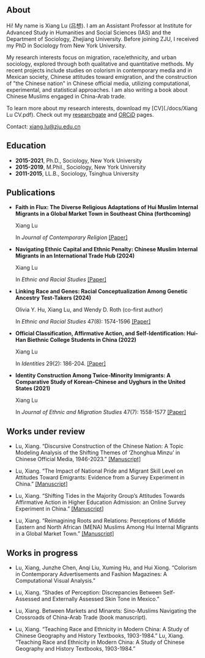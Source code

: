## About
Hi! My name is Xiang Lu (吕想). I am an Assistant Professor at Institute for Advanced Study in Humanities and Social Sciences (IAS) and the Department of Sociology, Zhejiang University. Before joining ZJU, I received my PhD in Sociology from New York University.

My research interests focus on migration, race/ethnicity, and urban sociology, explored through both qualitative and quantitative methods. My recent projects include studies on colorism in contemporary media and in Mexican society, Chinese attitudes toward emigration, and the construction of "the Chinese nation" in Chinese official media, utilizing computational, experimental, and statistical approaches. I am also writing a book about Chinese Muslims engaged in China-Arab trade.

To learn more about my research interests, download my [CV](./docs/Xiang Lu CV.pdf).
Check out my [researchgate](https://www.researchgate.net/profile/Xiang-Lu-35) and [ORCiD](https://orcid.org/0000-0003-4781-1997) pages.

Contact: xiang.lu@zju.edu.cn


## Education

- **2015-2021**, Ph.D., Sociology, New York University
- **2015-2019**, M.Phil., Sociology, New York University
- **2011-2015**, LL.B., Sociology, Tsinghua University

## Publications
  
- **Faith in Flux: The Diverse Religious Adaptations of Hui Muslim Internal Migrants in a Global Market Town in Southeast China (forthcoming)**

  Xiang Lu

  In *Journal of Contemporary Religion* [[Paper]](https://www.researchgate.net/publication/377209037_Faith_in_Flux_The_Diverse_Religious_Adaptations_of_Hui_Muslim_Internal_Migrants_in_a_Global_Market_Town_in_Southeast_China)

- **Navigating Ethnic Capital and Ethnic Penalty: Chinese Muslim Internal Migrants in an International Trade Hub (2024)**

  Xiang Lu

  In *Ethnic and Racial Studies* [[Paper]](https://www.tandfonline.com/doi/abs/10.1080/01419870.2024.2388688)

- **Linking Race and Genes: Racial Conceptualization Among Genetic Ancestry Test-Takers (2024)**

  Olivia Y. Hu, Xiang Lu, and Wendy D. Roth (co-first author)

  In *Ethnic and Racial Studies* 47(8): 1574-1596 [[Paper]](https://doi.org/10.1080/01419870.2023.2224871)

- **Official Classification, Affirmative Action, and Self-Identification: Hui-Han Biethnic College Students in China (2022)**

  Xiang Lu
  
  In *Identities* 29(2): 186-204. [[Paper]](https://www.tandfonline.com/doi/abs/10.1080/1070289X.2020.1757249) 

- **Identity Construction Among Twice-Minority Immigrants: A Comparative Study of Korean-Chinese and Uyghurs in the United States (2021)**

  Xiang Lu

  In *Journal of Ethnic and Migration Studies* 47(7): 1558-1577  [[Paper]](https://www.tandfonline.com/doi/abs/10.1080/1369183X.2019.1577725) 

## Works under review
  
- Lu, Xiang. “Discursive Construction of the Chinese Nation: A Topic Modeling Analysis of the Shifting Themes of ‘Zhonghua Minzu’ in Chinese Official Media, 1946-2023.” [[Manuscript]](https://osf.io/4q8nr/?view_only=70bc362d821f44129b7de749648f7dab)

- Lu, Xiang. “The Impact of National Pride and Migrant Skill Level on Attitudes Toward Emigrants: Evidence from a Survey Experiment in China.” [[Manuscript]](https://osf.io/ag3un/?view_only=0f6c9c0304d94ebaa180786af8c47299)

- Lu, Xiang. “Shifting Tides in the Majority Group’s Attitudes Towards Affirmative Action in Higher Education Admission: an Online Survey Experiment in China.” [[Manuscript]](https://osf.io/mzhxn/?view_only=757b87a0b8794adea52d23a7a4494395)

- Lu, Xiang. “Reimagining Roots and Relations: Perceptions of Middle Eastern and North African (MENA) Muslims Among Hui Internal Migrants in a Global Market Town.” [[Manuscript]](https://osf.io/uysc8/?view_only=209636e84a26404c9a2b42a374433ec6)
  
## Works in progress

- Lu, Xiang, Junzhe Chen, Anqi Liu, Xuming Hu, and Hui Xiong. “Colorism in Contemporary Advertisements and Fashion Magazines: A Computational Visual Analysis.”
  
- Lu, Xiang. “Shades of Perception: Discrepancies Between Self-Assessed and Externally Assessed Skin Tone in Mexico.”

- Lu, Xiang. Between Markets and Minarets: Sino-Muslims Navigating the Crossroads of China-Arab Trade (book manuscript).
  
- Lu, Xiang. “Teaching Race and Ethnicity in Modern China: A Study of Chinese Geography and History Textbooks, 1903-1984.” Lu, Xiang. “Teaching Race and Ethnicity in Modern China: A Study of Chinese Geography and History Textbooks, 1903-1984.” 



